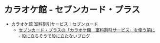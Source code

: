 # カラオケ館 - セブンカード・プラス

- [カラオケ館 室料割引サービス｜セブンカード](https://www.7card.co.jp/yutai/karaokekan/index.html)
  - [セブンカード・プラスの「カラオケ館　室料割引サービス」を使う前に \- 役に立ちそうで役に立たないブログ](https://tanjoin.hatenablog.com/entry/2016/09/19/141329)

